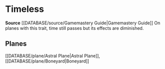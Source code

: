 ﻿---
id: '291'
name: Timeless
rarity: Common
rus_type_level: null
source: '[[DATABASE/source/Gamemastery Guide|Gamemastery Guide]]'
trait:
- Timeless
type: Trait

---
# Timeless

**Source** [[DATABASE/source/Gamemastery Guide|Gamemastery Guide]]
On planes with this trait, time still passes but its effects are diminished.

## Planes

[[DATABASE/plane/Astral Plane|Astral Plane]], [[DATABASE/plane/Boneyard|Boneyard]]